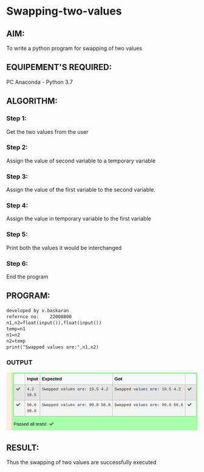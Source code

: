 # Swapping-two-values
## AIM:
To write a python program for swapping of two values
## EQUIPEMENT'S REQUIRED: 
PC
Anaconda - Python 3.7
## ALGORITHM: 
### Step 1:
Get the two values from the user
### Step 2: 
Assign the value of second variable to a temporary variable 
### Step 3: 
Assign the value of the first variable to the second variable.
### Step 4:  
Assign the value in temporary variable to the first variable
### Step 5: 
Print both the values it would be interchanged
### Step 6: 
End the program
## PROGRAM:
```
developed by v.baskaran
refernce no:    22008800
n1,n2=float(input()),float(input())
temp=n1
n1=n2
n2=temp
print("Swapped values are:",n1,n2)
```
### OUTPUT
![output](/swapping.png)
## RESULT:
Thus the swapping of two values are successfully executed



